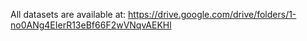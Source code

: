 All datasets are available at:
https://drive.google.com/drive/folders/1-no0ANg4EIerR13eBf66F2wVNqvAEKHl

